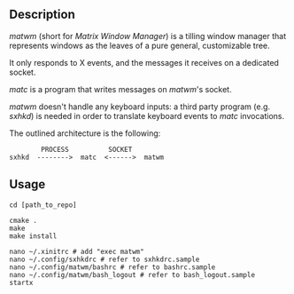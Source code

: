## Description

*matwm* (short for *Matrix Window Manager*) is a tilling window manager that represents windows as the leaves of a pure general, customizable tree.

It only responds to X events, and the messages it receives on a dedicated socket.

*matc* is a program that writes messages on *matwm*'s socket.

*matwm* doesn't handle any keyboard inputs: a third party program (e.g. *sxhkd*) is needed in order to translate keyboard events to *matc* invocations.

The outlined architecture is the following:

```
        PROCESS          SOCKET
sxhkd  -------->  matc  <------>  matwm
```

## Usage

```
cd [path_to_repo]

cmake .
make
make install

nano ~/.xinitrc # add "exec matwm"
nano ~/.config/sxhkdrc # refer to sxhkdrc.sample
nano ~/.config/matwm/bashrc # refer to bashrc.sample
nano ~/.config/matwm/bash_logout # refer to bash_logout.sample
startx
```
